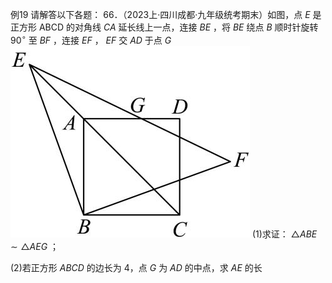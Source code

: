 例19 请解答以下各题： 66．（2023上·四川成都·九年级统考期末）如图，点 $E$ 是正方形 ABCD 的对角线 $C A$ 延长线上一点，连接 $B E$ ，将 $B E$ 绕点 $B$ 顺时针旋转 $9 0 ^ { \circ }$ 至 $B F$ ，连接 $E F$ ， $E F$ 交 $A D$ 于点 $G$
![](<../../qs_image_DB/专题1-2_一文吃透相似三角形12个模型·共14类题型（解析版）/48c0fa76e0c18fd499cd53cacfdd4ecc409eaaa85594913e46b9d879c094bb68.jpg>)
(1)求证： $\triangle A B E \sim \triangle A E G$ ；

(2)若正方形 $A B C D$ 的边长为 4，点 $G$ 为 $A D$ 的中点，求 $A E$ 的长
